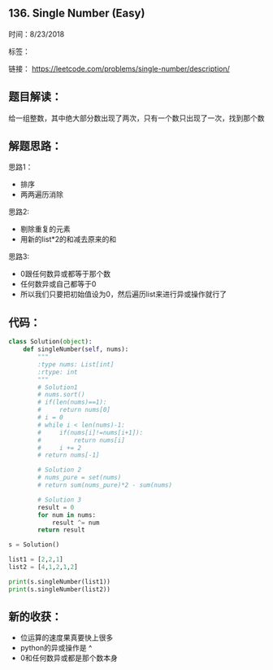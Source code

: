 ## 136. Single Number (Easy)

时间：8/23/2018

标签：

链接： <https://leetcode.com/problems/single-number/description/>

## 题目解读： 

给一组整数，其中绝大部分数出现了两次，只有一个数只出现了一次，找到那个数

## 解题思路：

思路1： 

- 排序 
- 两两遍历消除 



思路2: 

- 剔除重复的元素 
- 用新的list*2的和减去原来的和 



思路3: 

- 0跟任何数异或都等于那个数 
- 任何数异或自己都等于0 
- 所以我们只要把初始值设为0，然后遍历list来进行异或操作就行了 

 

## 代码： 

```python
class Solution(object):
    def singleNumber(self, nums):
        """
        :type nums: List[int]
        :rtype: int
        """
        # Solution1
        # nums.sort()
        # if(len(nums)==1):
        #     return nums[0]
        # i = 0
        # while i < len(nums)-1:
        #     if(nums[i]!=nums[i+1]):
        #         return nums[i]
        #     i += 2
        # return nums[-1]

        # Solution 2
        # nums_pure = set(nums)
        # return sum(nums_pure)*2 - sum(nums)

        # Solution 3
        result = 0
        for num in nums:
            result ^= num
        return result

s = Solution()

list1 = [2,2,1]
list2 = [4,1,2,1,2]

print(s.singleNumber(list1))
print(s.singleNumber(list2))
```



## 新的收获： 

- 位运算的速度果真要快上很多 
- python的异或操作是 ^ 
- 0和任何数异或都是那个数本身 